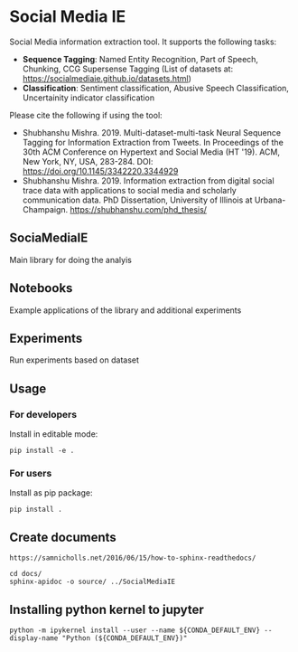 # Social Media IE


Social Media information extraction tool. It supports the following tasks: 
* **Sequence Tagging**: Named Entity Recognition, Part of Speech, Chunking, CCG Supersense Tagging (List of datasets at: https://socialmediaie.github.io/datasets.html)
* **Classification**: Sentiment classification, Abusive Speech Classification, Uncertainity indicator classification

Please cite the following if using the tool: 

* Shubhanshu Mishra. 2019. Multi-dataset-multi-task Neural Sequence Tagging for Information Extraction from Tweets. In Proceedings of the 30th ACM Conference on Hypertext and Social Media (HT '19). ACM, New York, NY, USA, 283-284. DOI: https://doi.org/10.1145/3342220.3344929
* Shubhanshu Mishra. 2019. Information extraction from digital social trace data with applications to social media and scholarly communication data. PhD Dissertation, University of Illinois at Urbana-Champaign. https://shubhanshu.com/phd_thesis/




## SociaMediaIE

Main library for doing the analyis

## Notebooks

Example applications of the library and additional experiments


## Experiments

Run experiments based on dataset


## Usage

### For developers

Install in editable mode:
```
pip install -e .
```

### For users
Install as pip package:
```
pip install .
```



## Create documents

```
https://samnicholls.net/2016/06/15/how-to-sphinx-readthedocs/

cd docs/
sphinx-apidoc -o source/ ../SocialMediaIE
```



## Installing python kernel to jupyter

```
python -m ipykernel install --user --name ${CONDA_DEFAULT_ENV} --display-name "Python (${CONDA_DEFAULT_ENV})"
```

